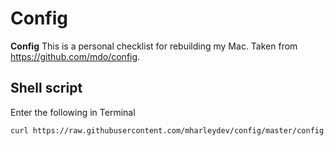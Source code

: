 # Config

__Config__ This is a personal checklist for rebuilding my Mac. Taken from https://github.com/mdo/config. 

## Shell script

Enter the following in Terminal

```bash
curl https://raw.githubusercontent.com/mharleydev/config/master/config.sh > ~/Downloads/config.sh && bash ~/Downloads/config.sh
```
